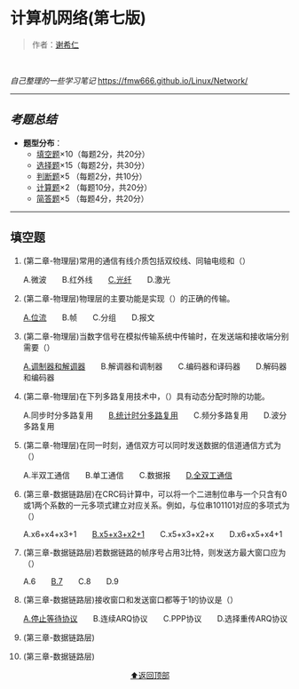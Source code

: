 # 计算机网络(第七版)
> 作者：[谢希仁](https://baike.baidu.com/item/%E8%B0%A2%E5%B8%8C%E4%BB%81/6146871?fr=aladdin)
<br>

*自己整理的一些学习笔记*
https://fmw666.github.io/Linux/Network/

---

## *考题总结*
- **题型分布**：
  - [填空题](#填空题)×10（每题2分，共20分）
  - [选择题]()×15（每题2分，共30分）
  - [判断题]()×5 （每题2分，共10分）
  - [计算题]()×2 （每题10分，共20分）
  - [简答题]()×5 （每题4分，共20分）
  
---

## 填空题
1. (第二章-物理层)常用的通信有线介质包括双绞线、同轴电缆和（）

   A.微波&ensp;&ensp;&ensp;&ensp;B.红外线&ensp;&ensp;&ensp;&ensp;[C.光纤]()&ensp;&ensp;&ensp;&ensp;D.激光
   
1. (第二章-物理层)物理层的主要功能是实现（）的正确的传输。

   [A.位流]()&ensp;&ensp;&ensp;&ensp;B.帧&ensp;&ensp;&ensp;&ensp;C.分组&ensp;&ensp;&ensp;&ensp;D.报文
   
1. (第二章-物理层)当数字信号在模拟传输系统中传输时，在发送端和接收端分别需要（）

   [A.调制器和解调器]()&ensp;&ensp;&ensp;&ensp;B.解调器和调制器&ensp;&ensp;&ensp;&ensp;C.编码器和译码器&ensp;&ensp;&ensp;&ensp;D.解码器和编码器   

1. (第二章-物理层)在下列多路复用技术中，（）具有动态分配时隙的功能。

   A.同步时分多路复用&ensp;&ensp;&ensp;&ensp;[B.统计时分多路复用]()&ensp;&ensp;&ensp;&ensp;C.频分多路复用&ensp;&ensp;&ensp;&ensp;D.波分多路复用

1. (第二章-物理层)在同一时刻，通信双方可以同时发送数据的信道通信方式为（）

   A.半双工通信&ensp;&ensp;&ensp;&ensp;B.单工通信&ensp;&ensp;&ensp;&ensp;C.数据报&ensp;&ensp;&ensp;&ensp;[D.全双工通信]()
   
1. (第三章-数据链路层)在CRC码计算中，可以将一个二进制位串与一个只含有0或1两个系数的一元多项式建立对应关系。例如，与位串101101对应的多项式为（）

   A.x6+x4+x3+1&ensp;&ensp;&ensp;&ensp;[B.x5+x3+x2+1]()&ensp;&ensp;&ensp;&ensp;C.x5+x3+x2+x&ensp;&ensp;&ensp;&ensp;D.x6+x5+x4+1
   
1. (第三章-数据链路层)若数据链路的帧序号占用3比特，则发送方最大窗口应为（）

   A.6&ensp;&ensp;&ensp;&ensp;[B.7]()&ensp;&ensp;&ensp;&ensp;C.8&ensp;&ensp;&ensp;&ensp;D.9

1. (第三章-数据链路层)接收窗口和发送窗口都等于1的协议是（）

   [A.停止等待协议]()&ensp;&ensp;&ensp;&ensp;B.连续ARQ协议&ensp;&ensp;&ensp;&ensp;C.PPP协议&ensp;&ensp;&ensp;&ensp;D.选择重传ARQ协议

1. (第三章-数据链路层)

1. (第三章-数据链路层)
 

<div align="center">
    <a href="#计算机网络第七版">⬆返回顶部</a>
</div>
